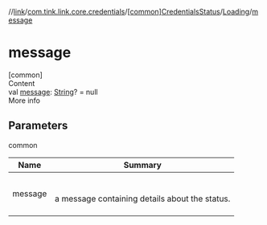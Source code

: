 //[link](../../../index.md)/[com.tink.link.core.credentials](../../index.md)/[[common]CredentialsStatus](../index.md)/[Loading](index.md)/[message](message.md)



# message  
[common]  
Content  
val [message](message.md): [String](https://kotlinlang.org/api/latest/jvm/stdlib/kotlin/-string/index.html)? = null  
More info  


## Parameters  
  
common  
  
|  Name|  Summary| 
|---|---|
| <a name="com.tink.link.core.credentials/CredentialsStatus.Loading/message/#/PointingToDeclaration/"></a>message| <a name="com.tink.link.core.credentials/CredentialsStatus.Loading/message/#/PointingToDeclaration/"></a><br><br>a message containing details about the status.<br><br>
  
  



